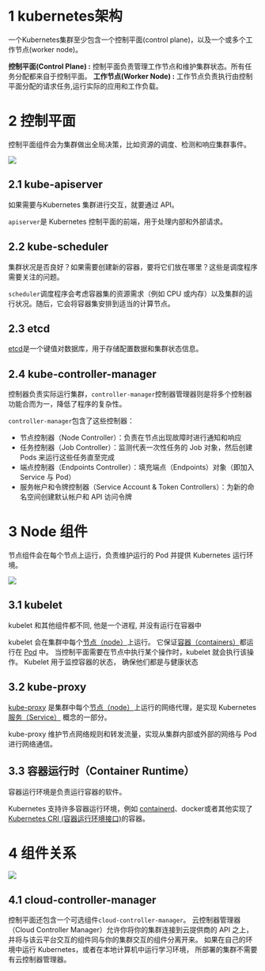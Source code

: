 
# 1 kubernetes架构

一个Kubernetes集群至少包含一个控制平面(control plane)，以及一个或多个工作节点(worker node)。

**控制平面(Control Plane) :** 控制平面负责管理工作节点和维护集群状态。所有任务分配都来自于控制平面。
**工作节点(Worker Node) :** 工作节点负责执行由控制平面分配的请求任务,运行实际的应用和工作负载。

# 2 控制平面

控制平面组件会为集群做出全局决策，比如资源的调度、检测和响应集群事件。

![](https://cdn.nlark.com/yuque/0/2022/png/28915315/1665199931155-09836d6e-2a2a-4060-a469-9016efda8039.png)

## 2.1 kube-apiserver

如果需要与Kubernetes 集群进行交互，就要通过 API。

`apiserver`是 Kubernetes 控制平面的前端，用于处理内部和外部请求。

## 2.2 kube-scheduler

集群状况是否良好？如果需要创建新的容器，要将它们放在哪里？这些是调度程序需要关注的问题。

`scheduler`调度程序会考虑容器集的资源需求（例如 CPU 或内存）以及集群的运行状况。随后，它会将容器集安排到适当的计算节点。

## 2.3 etcd

[etcd](https://www.redhat.com/zh/topics/containers/what-is-etcd)是一个键值对数据库，用于存储配置数据和集群状态信息。

## 2.4 kube-controller-manager

控制器负责实际运行集群，`controller-manager`控制器管理器则是将多个控制器功能合而为一，降低了程序的复杂性。

`controller-manager`包含了这些控制器：

- 节点控制器（Node Controller）：负责在节点出现故障时进行通知和响应
- 任务控制器（Job Controller）：监测代表一次性任务的 Job 对象，然后创建 Pods 来运行这些任务直至完成
- 端点控制器（Endpoints Controller）：填充端点（Endpoints）对象（即加入 Service 与 Pod）
- 服务帐户和令牌控制器（Service Account & Token Controllers）：为新的命名空间创建默认帐户和 API 访问令牌

# 3 Node 组件

节点组件会在每个节点上运行，负责维护运行的 Pod 并提供 Kubernetes 运行环境。

![](https://cdn.nlark.com/yuque/0/2022/png/28915315/1665200584349-0e11b6d2-b3f3-49cf-9a7e-5effff7371d1.png)

## 3.1 kubelet

kubelet 和其他组件都不同, 他是一个进程, 并没有运行在容器中 

kubelet 会在集群中每个[节点（node）](https://kubernetes.io/zh-cn/docs/concepts/architecture/nodes/)上运行。 
它保证[容器（containers）](https://kubernetes.io/zh-cn/docs/concepts/overview/what-is-kubernetes/#why-containers)都运行在 [Pod](https://kubernetes.io/zh-cn/docs/concepts/workloads/pods/) 中。
当控制平面需要在节点中执行某个操作时，kubelet 就会执行该操作。
Kubelet 用于监控容器的状态， 确保他们都是与健康状态 

## 3.2 kube-proxy

[kube-proxy](https://kubernetes.io/zh-cn/docs/reference/command-line-tools-reference/kube-proxy/) 是集群中每个[节点（node）](https://kubernetes.io/zh-cn/docs/concepts/architecture/nodes/)上运行的网络代理，是实现 Kubernetes [服务（Service）](https://kubernetes.io/zh-cn/docs/concepts/services-networking/service/) 概念的一部分。

kube-proxy 维护节点网络规则和转发流量，实现从集群内部或外部的网络与 Pod 进行网络通信。

## 3.3 容器运行时（Container Runtime）

容器运行环境是负责运行容器的软件。

Kubernetes 支持许多容器运行环境，例如 [containerd](https://containerd.io/docs/)、docker或者其他实现了 [Kubernetes CRI (容器运行环境接口)](https://github.com/kubernetes/community/blob/master/contributors/devel/sig-node/container-runtime-interface.md)的容器。

# 4 组件关系

![](https://cdn.nlark.com/yuque/0/2022/png/28915315/1663728057486-c85b9364-71ce-46a6-9b4e-eb51ede304db.png)

## 4.1 cloud-controller-manager

控制平面还包含一个可选组件`cloud-controller-manager`。
云控制器管理器（Cloud Controller Manager）允许你将你的集群连接到云提供商的 API 之上， 并将与该云平台交互的组件同与你的集群交互的组件分离开来。
如果在自己的环境中运行 Kubernetes，或者在本地计算机中运行学习环境， 所部署的集群不需要有云控制器管理器。

